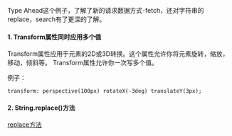 
Type Ahead这个例子，了解了新的请求数据方式-fetch，还对字符串的replace，search有了更深的了解。

#### 1. Transform属性同时应用多个值
Transform属性应用于元素的2D或3D转换。这个属性允许你将元素旋转，缩放，移动，倾斜等。
Transform属性允许你一次写多个值。

例子：
    
    transform: perspective(100px) rotateX(-3deg) translateY(3px);

#### 2. String.replace()方法
[replace方法](https://developer.mozilla.org/zh-CN/docs/Web/JavaScript/Reference/Global_Objects/String/replace)
